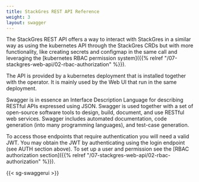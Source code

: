```yaml
---
title: StackGres REST API Reference
weight: 3
layout: swagger
---
```


The StackGres REST API offers a way to interact with StackGres in a similar way as using the
 kubernetes API through the StackGres CRDs but with more functionality, like creating secrets
 and configmap in the same call and leveraging the [kubernetes RBAC permission system]({{% relref "/07-stackgres-web-api/02-rbac-authorization" %}}).

The API is provided by a kubernetes deployment that is installed together with the operator.
 It is mainly used by the Web UI that run in the same deployment.

Swagger is in essence an Interface Description Language for describing RESTful APIs expressed
 using JSON. Swagger is used together with a set of open-source software tools to design,
 build, document, and use RESTful web services. Swagger includes automated documentation,
 code generation (into many programming languages), and test-case generation.

To access those endpoints that require authentication you will need a valid JWT. You may obtain
 the JWT by authenticating using the login endpoint (see AUTH section above). To set up a user
 and permission see the [RBAC authorization section]({{% relref "/07-stackgres-web-api/02-rbac-authorization" %}}).


{{< sg-swaggerui >}}
